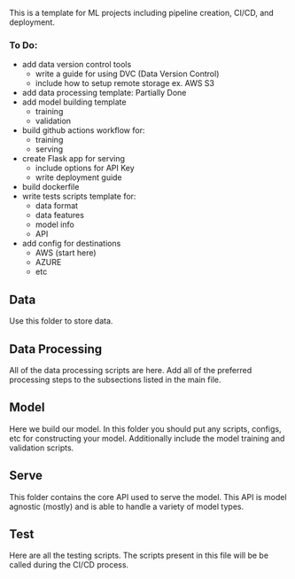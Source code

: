 This is a template for ML projects including pipeline creation, CI/CD, and deployment.


### To Do:
- add data version control tools
    - write a guide for using DVC (Data Version Control)
    - include how to setup remote storage ex. AWS S3
- add data processing template: Partially Done
- add model building template
    - training
    - validation
- build github actions workflow for:
    - training
    - serving
- create Flask app for serving
    - include options for API Key
    - write deployment guide
- build dockerfile
- write tests scripts template for:
    - data format
    - data features
    - model info
    - API
- add config for destinations
    - AWS (start here)
    - AZURE
    - etc



## Data

Use this folder to store data.

## Data Processing

All of the data processing scripts are here. Add all of the preferred processing steps to the subsections listed in the main file.

## Model

Here we build our model. In this folder you should put any scripts, configs, etc for constructing your model. Additionally include the model training and validation scripts.

## Serve

This folder contains the core API used to serve the model. This API is model agnostic (mostly) and is able to handle a variety of model types.

## Test

Here are all the testing scripts. The scripts present in this file will be be called during the CI/CD process.